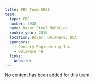 ```yaml
---
title: FRC Team 5938
team:
  type: FRC
  number: 5938
  name: Razor Steel Robotics
  rookie_year: 2016
  location: Dover, Delaware, USA
  sponsors:
    - Century Engineering Inc.
    - Delaware 4H
  links:
    Website: 
---
```

No content has been added for this team